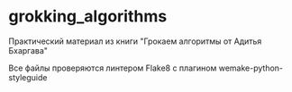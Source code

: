 # grokking_algorithms
Практический материал из книги "Грокаем алгоритмы от Адитья Бхаргава"

Все файлы проверяются линтером Flake8 c плагином wemake-python-styleguide
